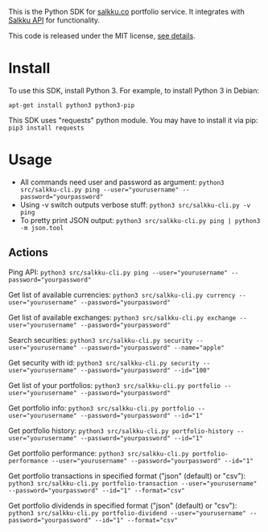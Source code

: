 This is the Python SDK for [salkku.co](https://salkku.co) portfolio service.
It integrates with [Salkku API](https://salkku.co/developers) for functionality.

This code is released under the MIT license, [see details](LICENSE.md).

# Install

To use this SDK, install Python 3. For example, to install Python 3 in Debian:

`apt-get install python3 python3-pip`

This SDK uses "requests" python module. You may have to install it via pip:
`pip3 install requests`

# Usage

* All commands need user and password as argument:
`python3 src/salkku-cli.py ping --user="yourusername" --password="yourpassword"`
* Using -v switch outputs verbose stuff:
`python3 src/salkku-cli.py -v ping`
* To pretty print JSON output:
`python3 src/salkku-cli.py ping | python3 -m json.tool`

## Actions

Ping API:
`python3 src/salkku-cli.py ping --user="yourusername" --password="yourpassword"`

Get list of available currencies:
`python3 src/salkku-cli.py currency --user="yourusername" --password="yourpassword"`

Get list of available exchanges:
`python3 src/salkku-cli.py exchange --user="yourusername" --password="yourpassword"`

Search securities:
`python3 src/salkku-cli.py security --user="yourusername" --password="yourpassword" --name="apple"`

Get security with id:
`python3 src/salkku-cli.py security --user="yourusername" --password="yourpassword" --id="100"`

Get list of your portfolios:
`python3 src/salkku-cli.py portfolio --user="yourusername" --password="yourpassword"`

Get portfolio info:
`python3 src/salkku-cli.py portfolio --user="yourusername" --password="yourpassword" --id="1"`

Get portfolio history:
`python3 src/salkku-cli.py portfolio-history --user="yourusername" --password="yourpassword" --id="1"`

Get portfolio performance:
`python3 src/salkku-cli.py portfolio-performance --user="yourusername" --password="yourpassword" --id="1"`

Get portfolio transactions in specified format ("json" (default) or "csv"):
`python3 src/salkku-cli.py portfolio-transaction --user="yourusername" --password="yourpassword" --id="1" --format="csv"`

Get portfolio dividends in specified format ("json" (default) or "csv"):
`python3 src/salkku-cli.py portfolio-dividend --user="yourusername" --password="yourpassword" --id="1" --format="csv"`
